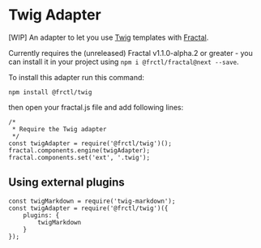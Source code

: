 # Twig Adapter

[WIP] An adapter to let you use [Twig](https://github.com/twigjs/twig.js) templates with [Fractal](http://github.com/frctl/fractal).

Currently requires the (unreleased) Fractal v1.1.0-alpha.2 or greater - you can install it in your project using `npm i @frctl/fractal@next --save`.

To install this adapter run this command:

`npm install @frctl/twig`

then open your fractal.js file and add following lines:

```
/*
 * Require the Twig adapter
 */
const twigAdapter = require('@frctl/twig')();
fractal.components.engine(twigAdapter);
fractal.components.set('ext', '.twig');
```

## Using external plugins
```
const twigMarkdown = require('twig-markdown');
const twigAdapter = require('@frctl/twig')({
    plugins: {
        twigMarkdown
    }
});

```
